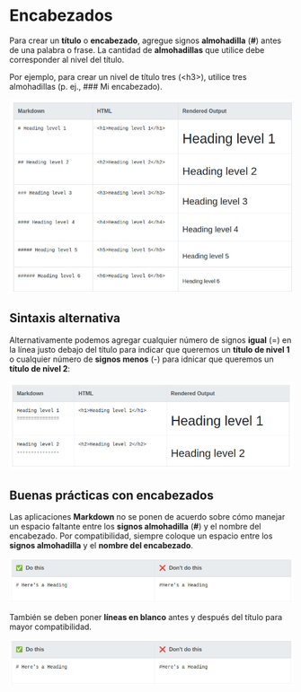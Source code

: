 # **Encabezados**

Para crear un **título** o **encabezado**, agregue signos **almohadilla** (**#**) antes de una palabra o frase. 
La cantidad de **almohadillas** que utilice debe corresponder al nivel del título. 

Por ejemplo, para crear un nivel de título tres \(\<h3\>\), utilice tres almohadillas  (p. ej., ### Mi encabezado).

![Encabezado_01](/IMG/encabezados_01.jpg "Niveles de encabezado")


## **Sintaxis alternativa**

Alternativamente podemos agregar cualquier número de signos **igual** (=) en la línea justo debajo del título para indicar que queremos un **título de nivel 1** o cualquier número de **signos menos** (-) para idnicar que queremos un **título de nivel 2**:

![Encabezado_02](/IMG/encabezados_02.jpg "Alternativa")


## **Buenas prácticas con encabezados**

Las aplicaciones **Markdown** no se ponen de acuerdo sobre cómo manejar un espacio faltante entre los **signos almohadilla** (**#**) y el nombre del encabezado. Por compatibilidad, siempre coloque un espacio entre los **signos almohadilla** y el **nombre del encabezado**.

![Encabezado_03](/IMG/encabezados_03.jpg "Buenas practicas")

También se deben poner **líneas en blanco** antes y después del título para mayor compatibilidad.

![Encabezado_04](/IMG/encabezados_04.jpg "Consejo")


